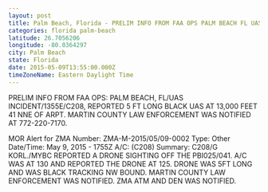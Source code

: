 ```yaml
---
layout: post
title: Palm Beach, Florida - PRELIM INFO FROM FAA OPS PALM BEACH FL UAS INCIDENT 1355E C208 REPORTED 5 FT
categories: florida palm-beach
latitude: 26.7056206
longitude: -80.0364297
city: Palm Beach
state: Florida
date: 2015-05-09T13:55:00.000Z
timeZoneName: Eastern Daylight Time
---
```


PRELIM INFO FROM FAA OPS: PALM BEACH, FL/UAS INCIDENT/1355E/C208, REPORTED 5 FT LONG BLACK UAS AT 13,000 FEET 41 NNE OF ARPT. MARTIN COUNTY LAW ENFORCEMENT WAS NOTIFIED AT 772-220-7170. 

MOR Alert for ZMA
Number: ZMA-M-2015/05/09-0002
Type: Other
Date/Time: May 9, 2015 - 1755Z
A/C:  (C208)
Summary: C208/G KORL./MYBC REPORTED A DRONE SIGHTING OFF THE PBI025/041. A/C WAS AT 130 AND REPORTED THE DRONE AT 125. DRONE WAS 5FT LONG AND WAS BLACK TRACKING NW BOUND. MARTIN COUNTY LAW ENFORCEMENT WAS NOTIFIED. ZMA ATM AND DEN WAS NOTIFIED. 